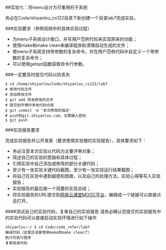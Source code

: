 ##实验七：将menu设计为可重用的子系统

务必在Code/shiyanlou_cs122目录下新创建一个目录lab7完成实验。

###实验要求（参照视频中的具体实验过程）

- 为menu子系统设计接口，并写用户范例代码来实现原来的功能；
- 使用make和make clean来编译程序和清理自动生成的文件；
- 使menu子系统支持带参数的复杂命令，并在用户范例代码中自定义一个带参数的复杂命令；
- 可以使用getopt函数获取命令行参数。

###一定要及时提交代码以防丢失

```
$ cd /home/shiyanlou/Code/shiyanlou_cs122/lab7
# 修改代码文件
# 添加修改文件
$ git add 所有修改的文件
# 提交到环境中本地代码仓库
$ git commit -m '本次修改的描述'
# push到git.shiyanlou.com，无需输入密码
$ git push
```

###实验报告要求

完成实验报告并公开发表（要求使用实验楼的实验报告），具体要求如下：

- 务必注意本次实验以代码为主要评审对象；
- 简述自己的实验的思路和具体过程；
- 引用实验中自己添加或修改的部分关键代码；
- 至少有一张实验关键代码截图，至少有一张实验运行结果截图；
- 将自己在实验中遇到疑惑和困难，以及自己的处理方法，实验心得等写入实验报告；
- 实验报告的最后做一个简要的实验总结；
- 将实验报告的URL提交到[网易云课堂MOOC平台](http://mooc.study.163.com/course/USTC-1000002006)，编辑成一个链接可以直接点击打开。


####测试自己的实验代码，复审自己的实验报告
请务必确认您提交的实验报告中的实验代码可以直接启动实验环境进行如下操作
```
shiyanlou:~/ $ cd Code/code_refer/lab7 
编译代码（这里应该是使用make和make clean了）
执行可执行程序
复审阅读代码
```